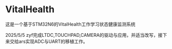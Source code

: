 # VitalHealth
这是一个基于STM32N6的VitalHealth工作学习状态健康监测系统

2025/5/5
zyf完成LTDC,TOUCHPAD,CAMERA的驱动与应用，并适当改写，接下来交给ars实现ADC与UART的移植工作。
